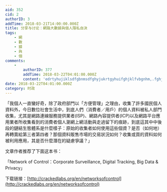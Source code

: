 ```yaml
---
aid: 352
cid: 2
authorID: 3
addTime: 2018-03-21T14:00:00.000Z
title: 分享与讨论：網路大數據與個人隱私自決
tags:
    - 網
    - 數
    - 據
    - 與
    - 個
comments:
    -
        authorID: 377
        addTime: 2018-03-22T04:01:00.000Z
        content: 'edrtyhujiklsdfgbnmsdfghyjukrtgyhuifghjklfvbgnhm,.fghjkl(乱码）'
date: 2018-03-22T04:01:00.000Z
category: 时政
---
```


「我個人一直蠻好奇，除了政府部門以「方便管理」之理由，收集了許多國民個人資料外，今日數位社會生活中，到底人們（消費者／用戶）的個人資料被私人部門收集，尤其是網路連線服務提供業者(ISP)、網路內容提供者(ICP)以及網路平台應用業者所收集看到的消費者個人瀏網上網活動與走過留下的痕跡，到底這其中中後段的鏈結生態體系是什麼樣子：原始的收集者如何使用這些個資？是否（如何地）再轉賣給第三者第四者？那個資料販售市場的交易狀況如何？收集或買的資料如何被利用應用，其是否什麼潛在的疑慮爭議？」

文章作者推荐了下面这本书：

「Network of Control：Corporate Surveillance, Digital Tracking, Big Data & Privacy」

下载链接：[http://crackedlabs.org/en/networksofcontrol](http://crackedlabs.org/en/networksofcontrol)
